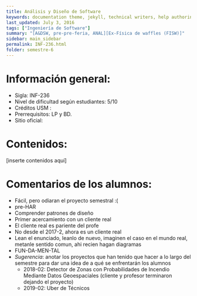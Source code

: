 ```yaml
---
title: Análisis‌ ‌y‌ ‌Diseño‌ ‌de‌ ‌Software‌‌
keywords: documentation theme, jekyll, technical writers, help authoring tools, hat replacements
last_updated: July 3, 2016
tags: ["Ingeniería de Software"]
summary: "[A&DSW,‌ ‌pre-pre-feria,‌ ‌ANAL][Ex-Física‌ ‌de‌ ‌waffles‌ ‌(FISW)]‌"
sidebar: main_sidebar
permalink: INF-236.html
folder: semestre-6
---
```


# Información‌ ‌general:‌ ‌

- Sigla:‌ ‌INF-236‌ ‌
- Nivel‌ ‌de‌ ‌dificultad‌ ‌según‌ ‌estudiantes:‌ ‌5/10‌ ‌
- Créditos‌ ‌USM‌ ‌:‌ ‌ ‌
- Prerrequisitos:‌ ‌LP‌ ‌y‌ ‌BD.‌ ‌
- Sitio‌ ‌oficial:‌ ‌ ‌

# Contenidos:‌ ‌

[inserte‌ ‌contenidos‌ ‌aquí]‌

# Comentarios‌ ‌de‌ ‌los‌ ‌alumnos:‌ ‌

- Fácil,‌ ‌pero‌ ‌odiaran‌ ‌el‌ ‌proyecto‌ ‌semestral‌ ‌:(‌ ‌
- pre-HAR‌ ‌
- Comprender‌ ‌patrones‌ ‌de‌ ‌diseño‌ ‌
- Primer‌ ‌acercamiento‌ ‌con‌ ‌un‌ ‌cliente‌ ‌real‌ ‌
- El‌ ‌cliente‌ ‌real‌ ‌es‌ ‌pariente‌ ‌del‌ ‌profe‌ ‌
- No‌ ‌desde‌ ‌el‌ ‌2017-2,‌ ‌ahora‌ ‌es‌ ‌un‌ ‌cliente‌ ‌real‌ ‌
- Lean‌ ‌el‌ ‌enunciado,‌ ‌leanlo‌ ‌de‌ ‌nuevo,‌ ‌imaginen‌ ‌el‌ ‌caso‌ ‌en‌ ‌el‌ ‌mundo‌ ‌real,‌ ‌metanle‌ ‌sentido‌ ‌comun,‌ ‌ahi‌ ‌recien‌ ‌hagan‌ ‌diagramas‌ ‌
- FUN-DA-MEN-TAL‌ ‌
- _Sugerencia_:‌ ‌anotar‌ ‌los‌ ‌proyectos‌ ‌que‌ ‌han‌ ‌tenido‌ ‌que‌ ‌hacer‌ ‌a‌ ‌lo‌ ‌largo‌ ‌del‌ ‌semestre‌ ‌para‌ ‌dar‌ ‌una‌ ‌idea‌ ‌de‌ ‌a‌ ‌qué‌ ‌se‌ ‌enfrentarán‌ ‌los‌ ‌alumnos‌ ‌
  - 2018-02:‌ ‌Detector‌ ‌de‌ ‌Zonas‌ ‌con‌ ‌Probabilidades‌ ‌de‌ ‌Incendio‌ ‌Mediante‌ ‌Datos‌ ‌Geoespaciales‌ ‌(cliente‌ ‌y‌ ‌profesor‌ ‌terminaron‌ ‌dejando‌ ‌el‌ ‌proyecto)‌ ‌
  - 2019-02:‌ ‌Uber‌ ‌de‌ ‌Técnicos‌
